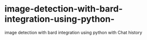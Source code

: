 # image-detection-with-bard-integration-using-python-
image detection with bard integration using python with Chat history
